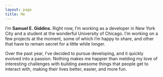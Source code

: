 ```yaml
---
layout: page
title: Me
---
```


I’m __Samuel E. Giddins__. Right now, I’m working as a developer in New York City and a student at the wonderful University of Chicago. I’m working on a few projects at the moment, some of which I’m happy to share, and other that have to remain secret for a little while longer.

Over the past year, I’ve decided to pursue developing, and it quickly evolved into a passion. Nothing makes me happier than melding my love of interesting challenges with building awesome things that people get to interact with, making their lives better, easier, and more fun.
